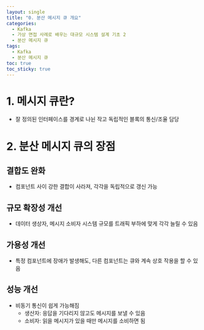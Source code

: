 ```yaml
---
layout: single
title: "0. 분산 메시지 큐 개요"
categories:
  - Kafka
  - 가상 면접 사례로 배우는 대규모 시스템 설계 기초 2
  - 분산 메시지 큐
tags:
  - Kafka
  - 분산 메시지 큐
toc: true
toc_sticky: true
---
```

# 1. 메시지 큐란?

- 잘 정의된 인터페이스를 경계로 나뉜 작고 독립적인 블록의 통신/조율 담당

# 2. 분산 메시지 큐의 장점

## 결합도 완화

- 컴포넌트 사이 강한 결합이 사라져, 각각을 독립적으로 갱신 가능

## 규모 확장성 개선

- 데이터 생상자, 메시지 소비자 시스템 규모를 트래픽 부하에 맞게 각각 늘릴 수 있음

## 가용성 개선

- 특정 컴포넌트에 장애가 발생해도, 다른 컴포넌트는 큐와 계속 상호 작용을 할 수 있음

## 성능 개선

- 비동기 통신이 쉽게 가능해짐
    - 생산자: 응답을 기다리지 않고도 메시지를 보낼 수 있음
    - 소비자: 읽을 메시지가 있을 때만 메시지를 소비하면 됨